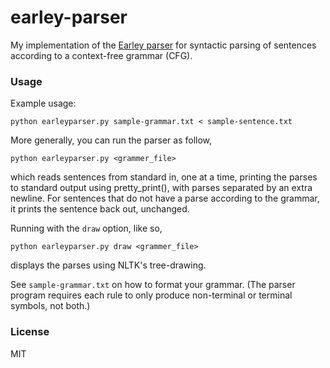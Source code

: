# earley-parser
My implementation of the [Earley parser](https://en.wikipedia.org/wiki/Earley_parser) for syntactic parsing of sentences according to a context-free grammar (CFG).

### Usage

Example usage:

```
python earleyparser.py sample-grammar.txt < sample-sentence.txt
```

More generally, you can run the parser as follow,

```
python earleyparser.py <grammer_file>
```

which reads sentences from standard in, one at a time, printing the parses to standard output using pretty_print(), with parses separated by an extra newline. For sentences that do not have a parse according to the grammar, it prints the sentence back out, unchanged.

Running with the `draw` option, like so,

```
python earleyparser.py draw <grammer_file>
```

displays the parses using NLTK's tree-drawing.

See `sample-grammar.txt` on how to format your grammar. (The parser program requires each rule to only produce non-terminal or terminal symbols, not both.)

### License

MIT
